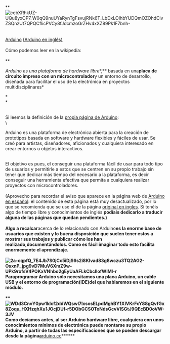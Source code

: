 **![cebXRhkUZ-UQu8yxOP7\_W0qQ9nuUYaRynTgFsvujRNk6T\_LbDxLOIhbYUDQmOZOhdCivZSQnzUt7QPQCflicPVCy8fJdcmzoGrZHv4xXZ89Pk1F7bnh-](https://lh6.googleusercontent.com/cebXRhkUZ-UQu8yxOP7_W0qQ9nuUYaRynTgFsvujRNk6T_LbDxLOIhbYUDQmOZOhdCivZSQnzUt7QPQCflicPVCy8fJdcmzoGrZHv4xXZ89Pk1F7bnh- "cebXRhkUZ-UQu8yxOP7_W0qQ9nuUYaRynTgFsvujRNk6T_LbDxLOIhbYUDQmOZOhdCivZSQnzUt7QPQCflicPVCy8fJdcmzoGrZHv4xXZ89Pk1F7bnh-")\
\
\
[Arduino](http://es.wikipedia.org/wiki/Arduino) [(Arduino en
inglés)](http://en.wikipedia.org/wiki/Arduino)\
[](http://en.wikipedia.org/wiki/Arduino)\
Cómo podemos leer en la wikipedia:\
\
**

*Arduino es una plataforma de hardware libre**,** basada en una****placa
de circuito impreso con un microcontrolador****y un entorno de
desarrollo, diseñada para facilitar el uso de la electrónica en
proyectos multidisciplinares*

*\
*

\
Si leemos la definición de la [propia página de
Arduino](http://Arduino.cc/es/):\
\

Arduino es una plataforma de electrónica abierta para la creación de
prototipos basada en software y hardware flexibles y fáciles de usar. Se
creó para artistas, diseñadores, aficionados y cualquiera interesado en
crear entornos u objetos interactivos.

\
El objetivo es pues, el conseguir una plataforma fácil de usar para todo
tipo de usuarios y permitirle a estos que se centren en su propio
trabajo sin tener que dedicar más tiempo del necesario a la plataforma,
es decir conseguir una herramienta efectiva que permita a cualquiera
realizar proyectos con microcontroladores.\
\
(Aprovecho para recordar el aviso que aparece en la página web de
[Arduino en español](http://Arduino.cc/es/): el contenido de esta página
está muy desactualizado, por lo que se recomienda que se use el de la
página [original en ingles](http://Arduino.cc/). Si tenéis algo de
tiempo libre y conocimientos de inglés **podíais dedicarlo a traducir
alguna de las páginas que quedan pendientes.)\
\
Algo a recalcar**acerca de lo relacionado con Arduino**es la enorme base
de usuarios que existen y lo buena disposición que suelen tener estos a
mostrar sus trabajos y publicar cómo los han
realizado,**documentándolos. Como es fácil imaginar todo esto facilita
enormemente **el aprendizaje. \
\
****![2a-cqpfQ\_7E4Jb7S0jCc5iDjS6s2i8Klvad83g8wczu3TQ2AG2-OsxnP\_jpg9vD7MuV6XmZ9w-UPk9rxfsV4PQKxVNhbo2gEyUaAFLkCbcIlofWlMl-r](https://lh5.googleusercontent.com/2a-cqpfQ_7E4Jb7S0jCc5iDjS6s2i8Klvad83g8wczu3TQ2AG2-OsxnP_jpg9vD7MuV6XmZ9w-UPk9rxfsV4PQKxVNhbo2gEyUaAFLkCbcIlofWlMl-r "2a-cqpfQ_7E4Jb7S0jCc5iDjS6s2i8Klvad83g8wczu3TQ2AG2-OsxnP_jpg9vD7MuV6XmZ9w-UPk9rxfsV4PQKxVNhbo2gEyUaAFLkCbcIlofWlMl-r")\
****Para****program****ar Arduino sólo necesitamos una placa Arduino, un
cable USB y el entorno de
programación**(IDE**[](http://es.wikipedia.org/wiki/Entorno_de_desarrollo))******del
que hablaremos en el siguiente módulo.\
\
**![WDd3CnvY0pw1kIcf2ddWQswI7lxsosELpdMghBY1XlVKrFcY88gQvfGx8Zoqu\_HXHzqhXu1JOcjDUf-r5DObGCSOToNdsGcvVlSGtJ9QEcBD0oVW-3JV](https://lh4.googleusercontent.com/WDd3CnvY0pw1kIcf2ddWQswI7lxsosELpdMghBY1XlVKrFcY88gQvfGx8Zoqu_HXHzqhXu1JOcjDUf-r5DObGCSOToNdsGcvVlSGtJ9QEcBD0oVW-3JV "WDd3CnvY0pw1kIcf2ddWQswI7lxsosELpdMghBY1XlVKrFcY88gQvfGx8Zoqu_HXHzqhXu1JOcjDUf-r5DObGCSOToNdsGcvVlSGtJ9QEcBD0oVW-3JV")****\
Como decíamos antes, al ser Arduino hardware libre, cualquiera con unos
conocimientos mínimos de electrónica puede montarse su propio Arduino, a
partir de todas las especificaciones que se pueden descargar desde la
página**[a](http://www.Arduino.cc/)**[rduino.cc](http://www.Arduino.cc/)****[](http://www.Arduino.cc/)**
